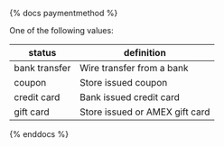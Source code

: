 {% docs paymentmethod %}
	
One of the following values: 

| status         | definition                                       |
|----------------|--------------------------------------------------|
| bank transfer  | Wire transfer from a bank                        |
| coupon         | Store issued coupon                              |
| credit card    | Bank issued credit card                          |
| gift card      | Store issued or AMEX gift card                   |

{% enddocs %}